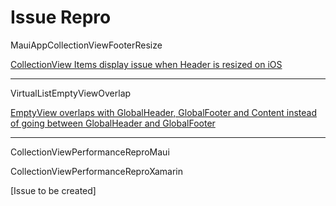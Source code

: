 # Issue Repro

MauiAppCollectionViewFooterResize

[CollectionView Items display issue when Header is resized on iOS](https://github.com/dotnet/maui/issues/12429)

---

VirtualListEmptyViewOverlap

[EmptyView overlaps with GlobalHeader, GlobalFooter and Content instead of going between GlobalHeader and GlobalFooter](https://github.com/Redth/Maui.VirtualListView/issues/31)

---

CollectionViewPerformanceReproMaui

CollectionViewPerformanceReproXamarin

[Issue to be created]
